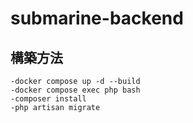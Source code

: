 # submarine-backend

## 構築方法

    -docker compose up -d --build
    -docker compose exec php bash
    -composer install
    -php artisan migrate
